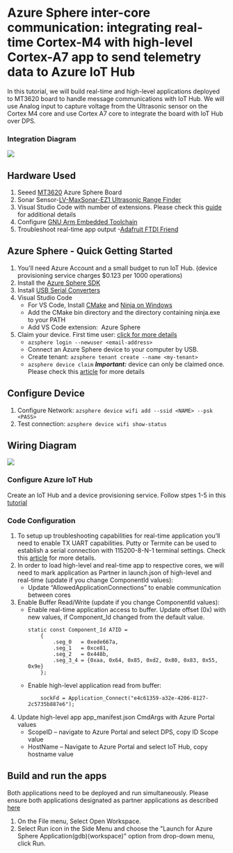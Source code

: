 # Azure Sphere inter-core communication: integrating real-time Cortex-M4 with high-level Cortex-A7 app to send telemetry data to Azure IoT Hub  

In this tutorial, we will build real-time and high-level applications deployed to MT3620 board to handle message communications with IoT Hub. We will use Analog input to capture voltage from the Ultrasonic sensor on the Cortex M4 core and use Cortex A7 core to integrate the board with IoT Hub over DPS. 

###  Integration Diagram
![](https://borisbrodsky.com/wp-content/uploads/2020/12/MT3620-DATA-FLOW.png)

## Hardware Used
1. Seeed [MT3620](https://www.seeedstudio.com/Azure-Sphere-MT3620-Development-Kit-US-Version-p-3052.html) Azure Sphere Board
2. Sonar Sensor-[LV-MaxSonar-EZ1 Ultrasonic Range Finder](https://www.amazon.com/Maxbotix-MB1010-LV-MaxSonar-EZ1-Ultrasonic-Finder/dp/B00A7YGVJI)
3. Visual Studio Code with number of extensions. Please check this [guide](https://docs.microsoft.com/en-us/azure/iot-hub/iot-hub-arduino-iot-devkit-az3166-get-started) for additional details
4. Configure [GNU Arm Embedded Toolchain](https://docs.microsoft.com/en-us/azure-sphere/install/qs-multicore-dev)
5. Troubleshoot real-time app output -[Adafruit FTDI Friend](https://www.amazon.com/Adafruit-FTDI-Friend-Extras-ADA284)

##  Azure Sphere - Quick Getting Started
1. You'll need Azure Account and a small budget to run IoT Hub. (device provisioning service charges $0.123 per 1000 operations)
2. Install the [Azure Sphere SDK](https://aka.ms/AzureSphereSDKDownload/Windows)
3. Install [USB Serial Converters](https://docs.microsoft.com/en-us/azure-sphere/install/install-sdk?pivots=visual-studio)
4. Visual Studio Code 
   - For VS Code, Install [CMake](https://cmake.org/download/) and [Ninja on Windows](https://github.com/ninja-build/ninja/releases)
   - Add the CMake bin directory and the directory containing ninja.exe to your PATH
   - Add VS Code extension:  Azure Sphere
5. Claim your device. First time user: [click for more details](https://docs.microsoft.com/en-us/azure-sphere/install/claim-device)
   - ```azsphere login --newuser <email-address>```
   - Connect an Azure Sphere device to your computer by USB.
   - Create tenant:  ```azsphere tenant create --name <my-tenant>```
   - ```azsphere device claim```    ***Important:*** device can only be claimed once. Please check this [article](https://docs.microsoft.com/en-us/azure-sphere/install/claim-device) for more details
   
   
## Configure Device
1. Configure Network: ```azsphere device wifi add --ssid <NAME> --psk <PASS>```
2. Test connection: ```azsphere device wifi show-status```

##  Wiring Diagram
![](https://borisbrodsky.com/wp-content/uploads/2020/12/MT3620-WIRING.png)

### Configure Azure IoT Hub
Create an IoT Hub and a device provisioning service. Follow stpes 1-5 in this [tutorial](https://docs.microsoft.com/en-us/learn/modules/develop-secure-iot-solutions-azure-sphere-iot-hub/8-exercise-connect-room-environment-monitor) 

###  Code Configuration
1.	To setup up troubleshooting capabilities for real-time application you’ll need to enable TX UART capabilities. Putty or Termite can be used  to establish a serial connection with 115200-8-N-1 terminal settings. Check this [article](https://docs.microsoft.com/en-us/azure-sphere/install/qs-real-time-application?tabs=windows%2Ccliv1&pivots=vs-code) for more details.
2.	In order to load high-level and real-time app to respective cores, we will need to mark application as Partner in launch.json of high-level and real-time (update if you change ComponentId values):
    - Update “AllowedApplicationConnections” to enable communication between cores
3.	Enable Buffer Read/Write (update if you change ComponentId values):
    - Enable real-time application access to buffer. Update offset (0x) with new values, if Component_Id changed from the default value.
      ```
      static const Component_Id A7ID =
          {
              .seg_0   = 0xede667a,
              .seg_1   = 0xce81,
              .seg_2   = 0x448b,
              .seg_3_4 = {0xaa, 0x64, 0x85, 0xd2, 0x80, 0x83, 0x55, 0x9e}
          };
      ```
    - Enable high-level application read from buffer:
      ```
          sockFd = Application_Connect("e4c61359-a32e-4206-8127-2c5735b887e6");
      ```
5.	Update high-level app app_manifest.json CmdArgs with Azure Portal values
    - ScopeID –  navigate to Azure Portal and select DPS, copy ID Scope value
    - HostName – Navigate to Azure Portal and select IoT Hub,  copy hostname value
    
## Build and run the apps
Both applications need to be deployed and run simultaneously. Please ensure both applications designated as partner applications as described [here](https://docs.microsoft.com/en-us/azure-sphere/app-development/sideload-app#mark-applications-as-partners)  

1. On the File menu, Select Open Workspace.
2. Select Run icon in the Side Menu and choose the "Launch for Azure Sphere Application(gdb)(workspace)" option from drop-down menu, click Run.
